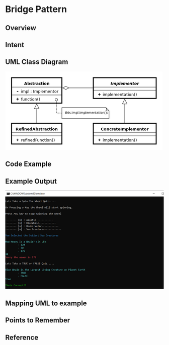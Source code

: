 # Bridge Pattern

## Overview

## Intent


## UML Class Diagram
![plot](./bridge.png)


## Code Example

## Example Output 
![Output](./bridge_output.png)

## Mapping UML to example 

## Points to Remember

## Reference 
